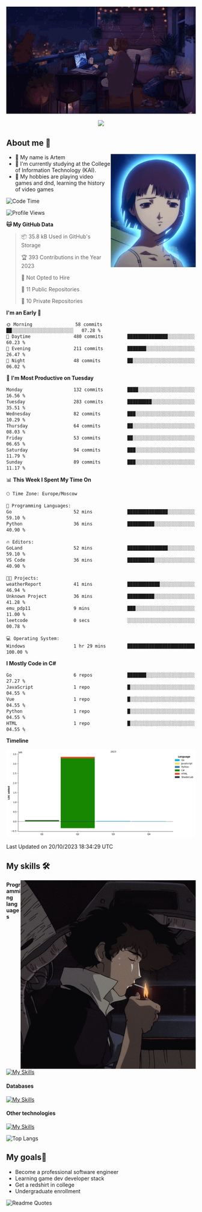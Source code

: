 <div align="center">
  <p>
    <img src="assets/lo-fi.gif">
  </p>
  <p>
    <img src="https://readme-typing-svg.herokuapp.com?color=%2336BCF7&lines=Welcome-to-my-profile&center=true&width=380&height=50&duration=4000&pause=1000">
  </p>
</div>

<div>
  <h2>About me 🚀</h2>
   <div align="center">
    <img src="assets/lain2.gif" align="right" height="300px">
  </div>
  <ul>
    <li>👨 My name is Artem</li>
    <li>🌱 I'm currently studying at the College of Information Technology (KAI).</li>
    <li>👾 My hobbies are playing video games and dnd, learning the history of video games </li>
  </ul>
</div>


<!--START_SECTION:waka-->
![Code Time](http://img.shields.io/badge/Code%20Time-20%20hrs%2038%20mins-blue)

![Profile Views](http://img.shields.io/badge/Profile%20Views-0-blue)

**🐱 My GitHub Data** 

> 📦 35.8 kB Used in GitHub's Storage 
 > 
> 🏆 393 Contributions in the Year 2023
 > 
> 🚫 Not Opted to Hire
 > 
> 📜 11 Public Repositories 
 > 
> 🔑 10 Private Repositories 
 > 
**I'm an Early 🐤** 

```text
🌞 Morning                58 commits          ██░░░░░░░░░░░░░░░░░░░░░░░   07.28 % 
🌆 Daytime                480 commits         ███████████████░░░░░░░░░░   60.23 % 
🌃 Evening                211 commits         ███████░░░░░░░░░░░░░░░░░░   26.47 % 
🌙 Night                  48 commits          ██░░░░░░░░░░░░░░░░░░░░░░░   06.02 % 
```
📅 **I'm Most Productive on Tuesday** 

```text
Monday                   132 commits         ████░░░░░░░░░░░░░░░░░░░░░   16.56 % 
Tuesday                  283 commits         █████████░░░░░░░░░░░░░░░░   35.51 % 
Wednesday                82 commits          ███░░░░░░░░░░░░░░░░░░░░░░   10.29 % 
Thursday                 64 commits          ██░░░░░░░░░░░░░░░░░░░░░░░   08.03 % 
Friday                   53 commits          ██░░░░░░░░░░░░░░░░░░░░░░░   06.65 % 
Saturday                 94 commits          ███░░░░░░░░░░░░░░░░░░░░░░   11.79 % 
Sunday                   89 commits          ███░░░░░░░░░░░░░░░░░░░░░░   11.17 % 
```


📊 **This Week I Spent My Time On** 

```text
🕑︎ Time Zone: Europe/Moscow

💬 Programming Languages: 
Go                       52 mins             ███████████████░░░░░░░░░░   59.10 % 
Python                   36 mins             ██████████░░░░░░░░░░░░░░░   40.90 % 

🔥 Editors: 
GoLand                   52 mins             ███████████████░░░░░░░░░░   59.10 % 
VS Code                  36 mins             ██████████░░░░░░░░░░░░░░░   40.90 % 

🐱‍💻 Projects: 
weatherReport            41 mins             ████████████░░░░░░░░░░░░░   46.94 % 
Unknown Project          36 mins             ██████████░░░░░░░░░░░░░░░   41.28 % 
emu_pdp11                9 mins              ███░░░░░░░░░░░░░░░░░░░░░░   11.00 % 
leetcode                 0 secs              ░░░░░░░░░░░░░░░░░░░░░░░░░   00.78 % 

💻 Operating System: 
Windows                  1 hr 29 mins        █████████████████████████   100.00 % 
```

**I Mostly Code in C#** 

```text
Go                       6 repos             ███████░░░░░░░░░░░░░░░░░░   27.27 % 
JavaScript               1 repo              █░░░░░░░░░░░░░░░░░░░░░░░░   04.55 % 
Vue                      1 repo              █░░░░░░░░░░░░░░░░░░░░░░░░   04.55 % 
Python                   1 repo              █░░░░░░░░░░░░░░░░░░░░░░░░   04.55 % 
HTML                     1 repo              █░░░░░░░░░░░░░░░░░░░░░░░░   04.55 % 
```



**Timeline**

![Lines of Code chart](https://raw.githubusercontent.com/nifle3/nifle3/main/assets/bar_graph.png)


 Last Updated on 20/10/2023 18:34:29 UTC
<!--END_SECTION:waka-->

## My skills 🛠️

<div align="center">
  <img src="assets/bebop_smoke.gif" align="right" height="500px">
</div>


#### Programming languages
[![My Skills](https://skillicons.dev/icons?i=go,cs,python)](https://skillicons.dev)
#### Databases
[![My Skills](https://skillicons.dev/icons?i=mysql,mongodb,postgres)](https://skillicons.dev)
#### Other technologies
[![My Skills](https://skillicons.dev/icons?i=unity,docker,git,wasm)](https://skillicons.dev)

![Top Langs](https://github-readme-stats.vercel.app/api/top-langs/?username=nifle3&layout=compact&theme=nord)


## My goals🚀
- Become a professional software engineer
- Learning game dev developer stack
- Get a redshirt in college
- Undergraduate enrollment

![Readme Quotes](https://quotes-github-readme.vercel.app/api?type=horizontal&theme=nord) 
